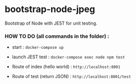 # bootstrap-node-jpeg
Bootstrap of Node with JEST for unit testing.

### HOW TO DO (all commands in the folder) : 
- start : `docker-compose up`
- launch JEST test : `docker-compose exec node npm test`

- Route of index (hello world) : `http://localhost:8001`
- Route of test (return JSON) : `http://localhost:8001/test`

